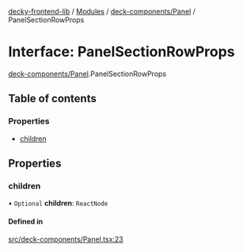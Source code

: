 [decky-frontend-lib](../README.md) / [Modules](../modules.md) / [deck-components/Panel](../modules/deck_components_Panel.md) / PanelSectionRowProps

# Interface: PanelSectionRowProps

[deck-components/Panel](../modules/deck_components_Panel.md).PanelSectionRowProps

## Table of contents

### Properties

- [children](deck_components_Panel.PanelSectionRowProps.md#children)

## Properties

### children

• `Optional` **children**: `ReactNode`

#### Defined in

[src/deck-components/Panel.tsx:23](https://github.com/SteamDeckHomebrew/decky-frontend-lib/blob/aac2d52/src/deck-components/Panel.tsx#L23)
